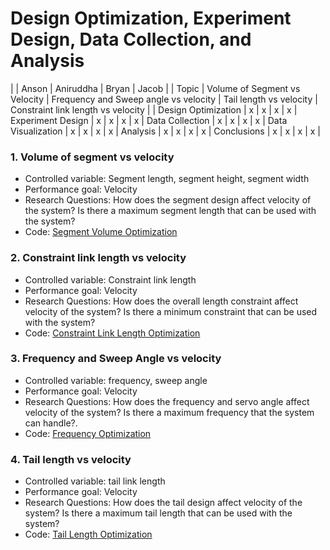 # Design Optimization, Experiment Design, Data Collection, and Analysis



|       | Anson | Aniruddha | Bryan | Jacob |
| Topic | Volume of Segment vs Velocity | Frequency and Sweep angle vs velocity | Tail length vs velocity | Constraint link length vs velocity | 
| Design Optimization | x | x | x | x | 
Experiment Design | x | x | x | x | 
Data Collection | x | x | x | x | 
Data Visualization | x | x | x | x | 
Analysis | x | x | x | x | 
Conclusions | x | x | x | x | 

### 1. Volume of segment vs velocity
 - Controlled variable: Segment length, segment height, segment width
 - Performance goal: Velocity
 - Research Questions: How does the segment design affect velocity of the system? Is there a maximum segment length that can be used with the system?
 - Code: [Segment Volume Optimization](Length_Constrained_Dynamics_Optimization_Segment_Area.md)

### 2. Constraint link length vs velocity
 - Controlled variable: Constraint link length
 - Performance goal: Velocity
 - Research Questions: How does the overall length constraint affect velocity of the system? Is there a minimum constraint that can be used with the system?
 - Code: [Constraint Link Length Optimization](./Length_Constrained_Dynamics_Opimization_Not_Optimizing.md)

### 3. Frequency and Sweep Angle  vs velocity
 - Controlled variable: frequency, sweep angle
 - Performance goal: Velocity
 - Research Questions: How does the frequency and servo angle affect velocity of the system? Is there a maximum frequency that the system can handle?.
 - Code: [Frequency Optimization](../Frequency_optimization.md)

### 4. Tail length vs velocity
 - Controlled variable: tail link length
 - Performance goal: Velocity
 - Research Questions: How does the tail design affect velocity of the system? Is there a maximum tail length that can be used with the system?
 - Code: [Tail Length Optimization](./Tail_Optimization.md)
